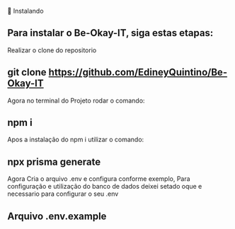 🚀 Instalando <Be-Okay-IT>

## Para instalar o Be-Okay-IT, siga estas etapas:

Realizar o clone do repositorio 

## git clone https://github.com/EdineyQuintino/Be-Okay-IT

Agora no terminal do Projeto rodar o comando:

## npm i

Apos a instalação do npm i utilizar o comando: 

## npx prisma generate

Agora Cria o arquivo .env e configura conforme exemplo,
Para configuração e utilização do banco de dados deixei setado oque e necessario para configurar o seu .env

## Arquivo .env.example
